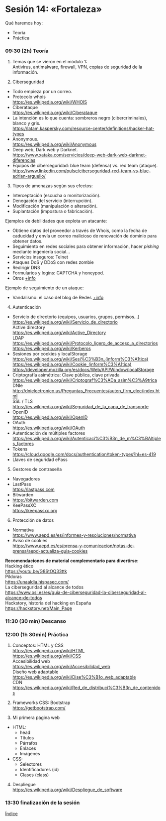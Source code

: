 # Sesión 14: «Fortaleza»

Qué haremos hoy:
- Teoría
- Práctica

### 09:30 (2h) Teoría 

1. Temas que se vieron en el módulo 1:  
Antivirus, antimalware, firewall, VPN, copias de seguridad de la información.

2. Ciberseguridad  
- Todo empieza por un correo.
- Protocolo whois  
https://es.wikipedia.org/wiki/WHOIS  
- Ciberataque  
https://es.wikipedia.org/wiki/Ciberataque  
- La intención es lo que cuenta: sombreros negro (cibercriminales), blanco y gris.  
https://latam.kaspersky.com/resource-center/definitions/hacker-hat-types  
- Anonymous.  
https://es.wikipedia.org/wiki/Anonymous  
- Deep web, Dark web y Darknet.  
https://www.xataka.com/servicios/deep-web-dark-web-darknet-diferencias  
- Equipos de ciberseguridad: blue team (defensa) vs. red team (ataque).  
https://www.linkedin.com/pulse/ciberseguridad-red-team-vs-blue-adrian-arguello/  

3. Tipos de amenazas según sus efectos:  
- Interceptación (escucha o monitorización).
- Denegación del servicio (interrupción).
- Modificación (manipulación o alteración).
- Suplantación (impostura o fabricación).

Ejemplos de debilidades que explota un atacante:  
- Obtiene datos del proveedor a través de Whois, como la fecha de caducidad y envía un correo malicioso de renovación de dominio para obtener datos.
- Seguimiento en redes sociales para obtener información, hacer *pishing* mediante ingeniería social...
- Servicios inseguros: Telnet
- Ataques DoS y DDoS con redes zombie
- Redirigir DNS
- Formularios y logins: CAPTCHA y honeypod.
- Otros [+info](../recursos/ataques.md)

Ejemplo de seguimiento de un ataque:  
- Vandalismo: el caso del blog de Redes [+info](../recursos/redes/redes.md)  

4. Autenticación  
- Servicio de directorio (equipos, usuarios, grupos, permisos...)  
https://es.wikipedia.org/wiki/Servicio_de_directorio  
Active directory  
https://es.wikipedia.org/wiki/Active_Directory  
LDAP  
https://es.wikipedia.org/wiki/Protocolo_ligero_de_acceso_a_directorios  
https://es.wikipedia.org/wiki/Kerberos  
- Sesiones por cookies y localStorage  
https://es.wikipedia.org/wiki/Sesi%C3%B3n_(inform%C3%A1tica)  
https://es.wikipedia.org/wiki/Cookie_(inform%C3%A1tica)  
https://developer.mozilla.org/es/docs/Web/API/Window/localStorage  
- Criptografía asimétrica: Clave pública, clave privada  
https://es.wikipedia.org/wiki/Criptograf%C3%ADa_asim%C3%A9trica  
DNIe  
http://dnielectronico.us/Preguntas_Frecuentes/auten_firm_elec/index.html  
SSL / TLS  
https://es.wikipedia.org/wiki/Seguridad_de_la_capa_de_transporte  
- OpenID  
https://es.wikipedia.org/wiki/OpenID  
- OAuth  
https://es.wikipedia.org/wiki/OAuth  
- Autenticación de múltiples factores  
https://es.wikipedia.org/wiki/Autenticaci%C3%B3n_de_m%C3%BAltiples_factores
- Tokens  
https://cloud.google.com/docs/authentication/token-types?hl=es-419  
- Llaves de seguridad ePass

5. Gestores de contraseña  
- Navegadores
- LastPass  
https://lastpass.com  
- Bitwarden  
- https://bitwarden.com  
- KeePassXC  
https://keepassxc.org  

6. Protección de datos
- Normativa  
https://www.aepd.es/es/informes-y-resoluciones/normativa  
- Aviso de cookies  
https://www.aepd.es/es/prensa-y-comunicacion/notas-de-prensa/aepd-actualiza-guia-cookies  

**Recomendaciones de material complementario para divertirse:**  
Hacking ético  
https://youtu.be/G8StOQ33ttk  
Píldoras  
https://unaaldia.hispasec.com/  
La ciberseguridad al alcance de todos  
https://www.osi.es/es/guia-de-ciberseguridad-la-ciberseguridad-al-alcance-de-todos  
Hackstory, historia del hacking en España  
https://hackstory.net/Main_Page  

### 11:30 (30 min) Descanso

### 12:00 (1h 30min) Práctica

1. Conceptos: HTML y CSS  
https://es.wikipedia.org/wiki/HTML  
https://es.wikipedia.org/wiki/CSS  
Accesibilidad web  
https://es.wikipedia.org/wiki/Accesibilidad_web  
Diseño web adaptable  
https://es.wikipedia.org/wiki/Dise%C3%B1o_web_adaptable  
CDN  
https://es.wikipedia.org/wiki/Red_de_distribuci%C3%B3n_de_contenidos  

2. Frameworks CSS: Bootstrap  
https://getbootstrap.com/  

3. Mi primera página web  
- HTML:  
	- head
	- Títulos
	- Párrafos
	- Enlaces
	- Imágenes
- CSS:
	- Selectores
	- Identificadores (id)
	- Clases (class)

4. Despliegue  
https://es.wikipedia.org/wiki/Despliegue_de_software  

### 13:30 finalización de la sesión

[Índice](../README.md)

